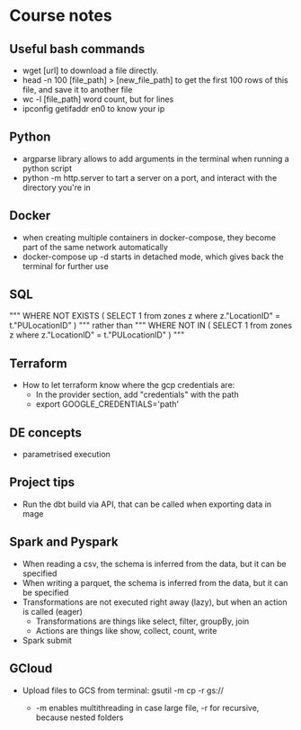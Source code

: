 # Course notes

## Useful bash commands
- wget [url] to download a file directly.
- head -n 100 [file_path] > [new_file_path] to get the first 100 rows of this file, and save it to another file
- wc -l [file_path] word count, but for lines
- ipconfig getifaddr en0 to know your ip

## Python
- argparse library allows to add arguments in the terminal when running a python script
- python -m http.server to tart a server on a port, and interact with the directory you're in

## Docker
- when creating multiple containers in docker-compose, they become part of the same network automatically
- docker-compose up -d starts in detached mode, which gives back the terminal for further use

## SQL
"""
WHERE NOT EXISTS (
  SELECT 1
  from zones z
  where z."LocationID" = t."PULocationID"
) 
""" rather than
"""
WHERE NOT IN (
  SELECT 1
  from zones z
  where z."LocationID" = t."PULocationID"
) 
"""

## Terraform
- How to let terraform know where the gcp credentials are:
    - In the provider section, add "credentials" with the path
    - export GOOGLE_CREDENTIALS='path'

## DE concepts
- parametrised execution

## Project tips
- Run the dbt build via API, that can be called when exporting data in mage

## Spark and Pyspark
- When reading a csv, the schema is inferred from the data, but it can be specified
- When writing a parquet, the schema is inferred from the data, but it can be specified
- Transformations are not executed right away (lazy), but when an action is called (eager)
  - Transformations are things like select, filter, groupBy, join
  - Actions are things like show, collect, count, write
- Spark submit

## GCloud
- Upload files to GCS from terminal: gsutil -m cp -r <folder> gs://<bucket-name>
  - -m enables multithreading in case large file, -r for recursive, because nested folders